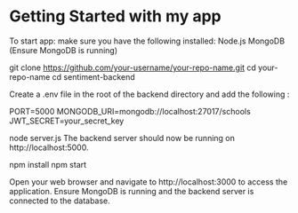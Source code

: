# Getting Started with my app

To start app:
make sure you have the following installed:
Node.js
MongoDB (Ensure MongoDB is running)

git clone https://github.com/your-username/your-repo-name.git
cd your-repo-name
cd sentiment-backend

Create a .env file in the root of the backend directory and add the following :

PORT=5000
MONGODB_URI=mongodb://localhost:27017/schools
JWT_SECRET=your_secret_key

node server.js
The backend server should now be running on http://localhost:5000.

npm install
npm start

Open your web browser and navigate to http://localhost:3000 to access the application.
Ensure MongoDB is running and the backend server is connected to the database.
